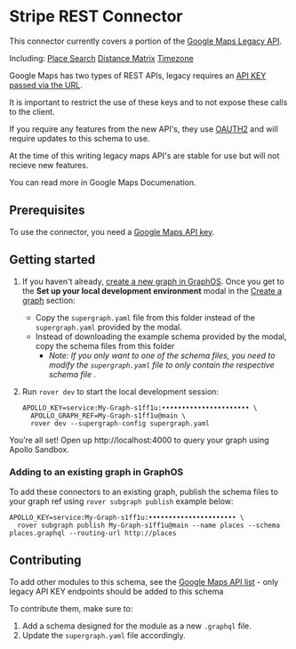 # Stripe REST Connector

This connector currently covers a portion of the [Google Maps Legacy API](https://developers.google.com/maps/documentation/places/web-service/legacy/details).

Including:
[Place Search](https://developers.google.com/maps/documentation/places/web-service/legacy/search)
[Distance Matrix](https://developers.google.com/maps/documentation/distance-matrix/distance-matrix)
[Timezone](https://developers.google.com/maps/documentation/timezone/requests-timezone)

Google Maps has two types of REST APIs, legacy requires an [API KEY passed via the URL](https://developers.google.com/maps/documentation/places/web-service/get-api-key#creating-api-keys). 

It is important to restrict the use of these keys and to not expose these calls to the client.

If you require any features from the new API's, they use [OAUTH2](https://developers.google.com/maps/documentation/places/web-service/oauth-token) and will require updates to this schema to use.

At the time of this writing legacy maps API's are stable for use but will not recieve new features.

You can read more in Google Maps Documenation.

## Prerequisites

To use the connector, you need a [Google Maps API key](https://developers.google.com/maps/documentation/places/web-service/get-api-key#creating-api-keys).

## Getting started 

1. If you haven't already, [create a new graph in GraphOS](https://www.apollographql.com/docs/graphos/get-started/guides/rest#step-1-set-up-your-graphql-api). Once you get to the **Set up your local development environment** modal in the [Create a graph](https://www.apollographql.com/docs/graphos/get-started/guides/rest#create-a-graph) section:
    - Copy the `supergraph.yaml` file from this folder instead of the `supergraph.yaml` provided by the modal.
    - Instead of downloading the example schema provided by the modal, copy the schema files from this folder
      - *Note: If you only want to one of the schema files, you need to modify the `supergraph.yaml` file to only contain the respective schema file .*

1. Run `rover dev` to start the local development session:

    ```
    APOLLO_KEY=service:My-Graph-s1ff1u:•••••••••••••••••••••• \
      APOLLO_GRAPH_REF=My-Graph-s1ff1u@main \
      rover dev --supergraph-config supergraph.yaml
    ```

You’re all set! Open up http://localhost:4000 to query your graph using Apollo Sandbox.

### Adding to an existing graph in GraphOS

To add these connectors to an existing graph, publish the schema files to your graph ref using `rover subgraph publish` example below:

```
APOLLO_KEY=service:My-Graph-s1ff1u:•••••••••••••••••••••• \
  rover subgraph publish My-Graph-s1ff1u@main --name places --schema places.graphql --routing-url http://places

```

## Contributing

To add other modules to this schema, see the [Google Maps API list](https://console.cloud.google.com/google/maps-apis/api-list) - only legacy API KEY endpoints should be added to this schema

To contribute them, make sure to:

1. Add a schema designed for the module as a new `.graphql` file.
2. Update the `supergraph.yaml` file accordingly.
